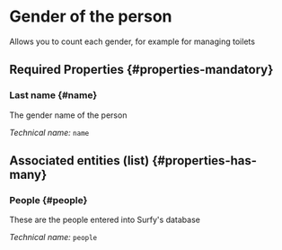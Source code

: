 # Gender of the person
<!--- THIS FILE IS GENERATED PLEASE DO NOT EDIT IT DIRECTLY --->

Allows you to count each gender, for example for managing toilets

<OH code="personGender"/>




## Required Properties {#properties-mandatory}
    
### Last name {#name}

The gender name of the person

*Technical name:* ```name```
<PH code="personGender:name"/>

    





## Associated entities (list) {#properties-has-many}

### People {#people}

These are the people entered into Surfy's database

*Technical name:* ```people```
<PH code="personGender:people"/>




